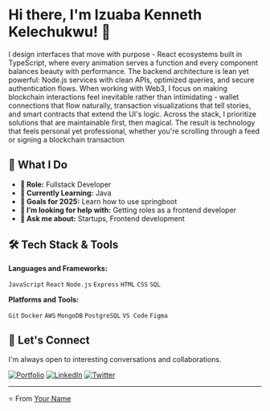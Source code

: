 # Hi there, I'm Izuaba Kenneth Kelechukwu! 👋

I design interfaces that move with purpose - React ecosystems built in TypeScript, where every animation serves a function and every component balances beauty with performance.
    The backend architecture is lean yet powerful: Node.js services with clean APIs, optimized queries, and secure authentication flows. When working with Web3, I focus on making blockchain interactions feel inevitable rather than intimidating - wallet connections that flow naturally, transaction visualizations that tell stories, and smart contracts that extend the UI's logic. Across the stack, I prioritize solutions that are maintainable first, then magical.
    The result is technology that feels personal yet professional, whether you're scrolling through a feed or signing a blockchain transaction
    
## 🚀 What I Do

*   **💼 Role:** Fullstack Developer
*   **🧠 Currently Learning:** Java
*   **🎯 Goals for 2025:** Learn how to use springboot
*   **🤔 I’m looking for help with:** Getting roles as a frontend developer
*   **💬 Ask me about:** Startups, Frontend development

## 🛠️ Tech Stack & Tools

**Languages and Frameworks:**

 `JavaScript` `React` `Node.js` `Express` `HTML` `CSS` `SQL`

**Platforms and Tools:**

`Git` `Docker` `AWS` `MongoDB` `PostgreSQL` `VS Code` `Figma`

## 🔗 Let's Connect

I'm always open to interesting conversations and collaborations.

[![Portfolio](https://img.shields.io/badge/My_Portfolio-000000?style=for-the-badge&logo=About.me&logoColor=white)](https://izuaba.netlify.app)
[![LinkedIn](https://img.shields.io/badge/LinkedIn-0077B5?style=for-the-badge&logo=linkedin&logoColor=white)](https://linkedin.com/in/your-profile)
[![Twitter](https://img.shields.io/badge/Twitter-1DA1F2?style=for-the-badge&logo=twitter&logoColor=white)](https://twitter.com/kc_deblocksmith)

---

⭐️ From [Your Name](https://github.com/yourusername)

